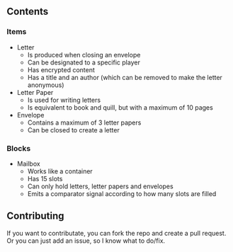 ## Contents

### Items

- Letter
  - Is produced when closing an envelope
  - Can be designated to a specific player
  - Has encrypted content
  - Has a title and an author (which can be removed to make the letter anonymous)
- Letter Paper
  - Is used for writing letters
  - Is equivalent to book and quill, but with a maximum of 10 pages
- Envelope
  - Contains a maximum of 3 letter papers
  - Can be closed to create a letter

### Blocks

- Mailbox
  - Works like a container
  - Has 15 slots
  - Can only hold letters, letter papers and envelopes
  - Emits a comparator signal according to how many slots are filled
 
## Contributing
If you want to contributate, you can fork the repo and create a pull request. Or you can just add an issue, so I know what to do/fix.
